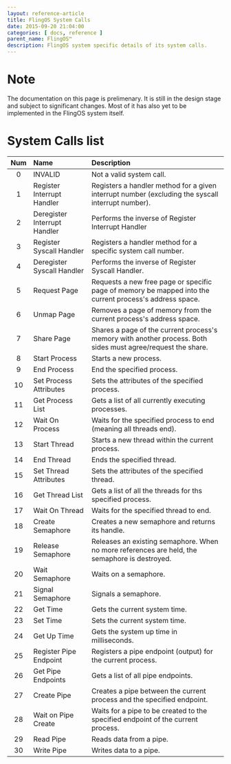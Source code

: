 ```yaml
---
layout: reference-article
title: FlingOS System Calls
date: 2015-09-20 21:04:00
categories: [ docs, reference ]
parent_name: FlingOS™
description: FlingOS system specific details of its system calls.
---
```


# Note

The documentation on this page is prelimenary. It is still in the design stage and subject to significant changes. Most of it has also yet to be implemented in the FlingOS system itself.

# System Calls list

| Num | Name | Description |
|:--------:|:----------|:----------------|
| 0  | INVALID | Not a valid system call. |
| 1  | Register Interrupt Handler | Registers a handler method for a given interrupt number (excluding the syscall interrupt number). |
| 2  | Deregister Interrupt Handler | Performs the inverse of Register Interrupt Handler |
| 3  | Register Syscall Handler | Registers a handler method for a specific system call number. |
| 4  | Deregister Syscall Handler | Performs the inverse of Register Syscall Handler. |
| 5  | Request Page | Requests a new free page or specific page of memory be mapped into the current process's address space. |
| 6  | Unmap Page | Removes a page of memory from the current process's address space. |
| 7  | Share Page | Shares a page of the current process's memory with another process. Both sides must agree/request the share. |
| 8  | Start Process | Starts a new process. |
| 9  | End Process | End the specified process. |
| 10 | Set Process Attributes | Sets the attributes of the specified process. |
| 11 | Get Process List | Gets a list of all currently executing processes. |
| 12 | Wait On Process | Waits for the specified process to end (meaning all threads end). |
| 13 | Start Thread | Starts a new thread within the current process. |
| 14 | End Thread | Ends the specified thread. |
| 15 | Set Thread Attributes | Sets the attributes of the specified thread. |
| 16 | Get Thread List | Gets a list of all the threads for ths specified process. |
| 17 | Wait On Thread | Waits for the specified thread to end. |
| 18 | Create Semaphore | Creates a new semaphore and returns its handle. |
| 19 | Release Semaphore | Releases an existing semaphore. When no more references are held, the semaphore is destroyed. |
| 20 | Wait Semaphore | Waits on a semaphore. |
| 21 | Signal Semaphore | Signals a semaphore. |
| 22 | Get Time | Gets the current system time. |
| 23 | Set Time | Sets the current system time. |
| 24 | Get Up Time | Gets the system up time in milliseconds. |
| 25 | Register Pipe Endpoint | Registers a pipe endpoint (output) for the current process. |
| 26 | Get Pipe Endpoints | Gets a list of all pipe endpoints. |
| 27 | Create Pipe | Creates a pipe between the current process and the specified endpoint. |
| 28 | Wait on Pipe Create | Waits for a pipe to be created to the specified endpoint of the current process. |
| 29 | Read Pipe | Reads data from a pipe. |
| 30 | Write Pipe | Writes data to a pipe. |
